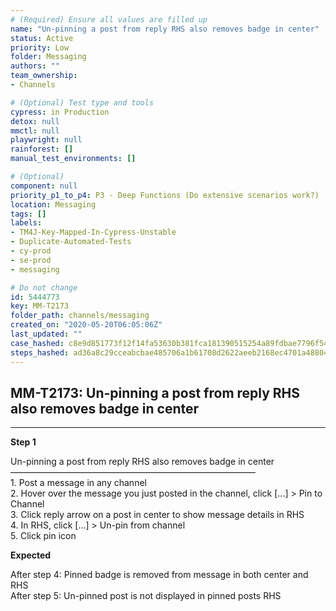 ```yaml
---
# (Required) Ensure all values are filled up
name: "Un-pinning a post from reply RHS also removes badge in center"
status: Active
priority: Low
folder: Messaging
authors: ""
team_ownership: 
- Channels

# (Optional) Test type and tools
cypress: in Production
detox: null
mmctl: null
playwright: null
rainforest: []
manual_test_environments: []

# (Optional)
component: null
priority_p1_to_p4: P3 - Deep Functions (Do extensive scenarios work?)
location: Messaging
tags: []
labels: 
- TM4J-Key-Mapped-In-Cypress-Unstable
- Duplicate-Automated-Tests
- cy-prod
- se-prod
- messaging

# Do not change
id: 5444773
key: MM-T2173
folder_path: channels/messaging
created_on: "2020-05-20T06:05:06Z"
last_updated: ""
case_hashed: c8e9d851773f12f14fa53630b381fca181390515254a89fdbae7796f54d9dfcaf3b55520ac48c112371100d5a85c9e0a
steps_hashed: ad36a8c29cceabcbae485706a1b61708d2622aeeb2168ec4701a48804f3ef64ec56dcf032867552100c25581c0069bad
---
```


## MM-T2173: Un-pinning a post from reply RHS also removes badge in center

---

**Step 1**

Un-pinning a post from reply RHS also removes badge in center\
————————————————————————————\
1\. Post a message in any channel\
2\. Hover over the message you just posted in the channel, click \[...] > Pin to Channel\
3\. Click reply arrow on a post in center to show message details in RHS\
4\. In RHS, click \[...] > Un-pin from channel\
5\. Click pin icon

**Expected**

After step 4: Pinned badge is removed from message in both center and RHS\
After step 5: Un-pinned post is not displayed in pinned posts RHS
